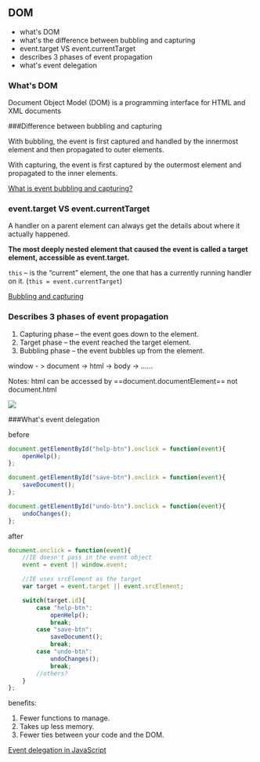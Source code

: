 ## DOM

- what's DOM
- what's the difference between bubbling and capturing
- event.target VS event.currentTarget
- describes 3 phases of event propagation
- what's event delegation



### What's DOM

Document Object Model (DOM) is a programming interface for HTML and XML documents



###Difference between bubbling and capturing



With bubbling, the event is first captured and handled by the innermost element and then propagated to outer elements.

With capturing, the event is first captured by the outermost element and propagated to the inner elements.



[What is event bubbling and capturing?](https://stackoverflow.com/questions/4616694/what-is-event-bubbling-and-capturing)



### event.target VS event.currentTarget

A handler on a parent element can always get the details about where it actually happened.

**The most deeply nested element that caused the event is called a target element, accessible as event.target.**

`this` – is the “current” element, the one that has a currently running handler on it. (`this = event.currentTarget`)



[Bubbling and capturing](https://javascript.info/bubbling-and-capturing) 



### Describes 3 phases of event propagation

1. Capturing phase – the event goes down to the element.
2. Target phase – the event reached the target element.
3. Bubbling phase – the event bubbles up from the element.

window - > document -> html -> body -> …...

Notes: html can be accessed by ==document.documentElement== not document.html

![](https://javascript.info/article/bubbling-and-capturing/eventflow@2x.png)



###What's event delegation

before

```javascript
document.getElementById("help-btn").onclick = function(event){
    openHelp();
};

document.getElementById("save-btn").onclick = function(event){
    saveDocument();
};

document.getElementById("undo-btn").onclick = function(event){
    undoChanges();
};
```



after

```javascript
document.onclick = function(event){
    //IE doesn't pass in the event object
    event = event || window.event;

    //IE uses srcElement as the target
    var target = event.target || event.srcElement;    

    switch(target.id){
        case "help-btn":
            openHelp();
            break;
        case "save-btn":
            saveDocument();
            break;
        case "undo-btn":
            undoChanges();
            break;
        //others?
    }
};
```

benefits:

1. Fewer functions to manage.
2. Takes up less memory.
3. Fewer ties between your code and the DOM.



[Event delegation in JavaScript](https://www.nczonline.net/blog/2009/06/30/event-delegation-in-javascript/)



### 